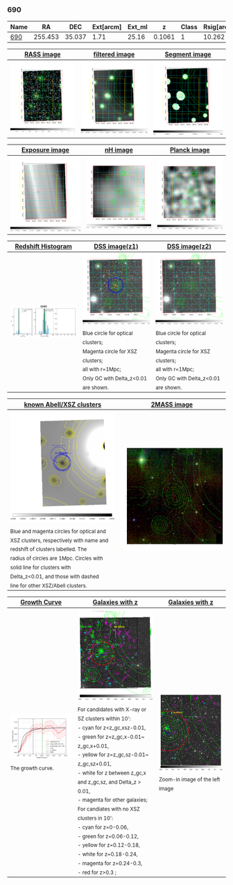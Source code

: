 <div STYLE="page-break-after: always;"></div>

### 690

|Name          |RA          |DEC      | Ext[arcm] | Ext_ml | z    | Class| Rsig[arcmin] | CRsig[c/s] | CR500[c/s] | R500[Mpc] |L500[erg/s]|F500[erg/s/cm^2]| M500[Msun]|Tx[keV]|beta|GC(XSZ,Delta_z<0.01)| GC(OPT,Delta_z<0.01)|GC|alias|
|--------------|------------|------------|---|---|-----------|--------|------|------|----|----|----|----|----|----|----|----|----|----|---|
|[690](script/690.md)     | 255.453       | 35.037       | 1.71    | 25.16   | 0.1061 | 1   | 10.262 |0.078 |0.074 |0.743 |4.078e+43 |1.417e-12 |1.290e+14 |2.589 |3.000 |-, |redMaPPer, |-, |t040|

|[RASS image](../image/690/690_img.pdf)|[filtered image](../image/690/690_fil.pdf)|[Segment image](../image/690/690_seg.pdf)|
|-------------------|--------------------|-------------------|
| <img src="../image/690/690_img.png" width="300">  | <img src="../image/690/690_fil.png" width="300">   | <img src="../image/690/690_seg.png" width="300">  |

|[Exposure image](../image/690/690_mex.pdf)| [nH image](../image/690/690_nh.pdf)| [Planck image](../image/690/690_p.pdf)|
|-------------------|--------------------|-------------------|
|<img src="../image/690/690_mex.png" width="300">   | <img src="../image/690/690_nh.png" width="300">    | <img src="../image/690/690_p.png" width="300"> |

|[Redshift Histogram](../image/690/690_zg.pdf) | [DSS image(z1)](../image/690/690_dss_z1.pdf)      |  [DSS image(z2)](../image/690/690_dss_z2.pdf)    |
|-------------------|--------------------|-------------------|
|<img src="../image/690/690_zg.png" width="300"> |<img src="../image/690/690_dss_z1.png" width="300"> <sub><br>Blue circle for optical clusters; <br>Magenta circle for XSZ clusters; <br>all with r=1Mpc; <br>Only GC with Delta_z<0.01 are shown. </sub>| <img src="../image/690/690_dss_z2.png" width="300"><sub><br>Blue circle for optical clusters; <br>Magenta circle for XSZ clusters; <br>all with r=1Mpc; <br>Only GC with Delta_z<0.01 are shown. </sub> |

|[known Abell/XSZ clusters](../image/690/690_m.pdf) | [2MASS image](../image/690/690_2mass.pdf)      |
|-------------------|-------------------|
|<img src=../image/690/690_m.png width="300"> <sub><br>Blue and magenta circles for optical and <br>XSZ clusters, respectively with name and <br>redshift of clusters labelled. The <br>radius of circles are 1Mpc. Circles with <br>solid line for clusters with <br>Delta_z<0.01, and those with dashed <br>line for other XSZ/Abell clusters.        </sub>|<img src="../image/690/690_2mass.png" width="300">  |

|[Growth Curve](../image/690/690_gca_all.png) |[Galaxies with z](../image/690/690_opt_ned.pdf) |[Galaxies with z](../image/690/690_opt_ned_zoom.pdf) |
|-------------------|-------------------|-------------------|
| <img src="../image/690/690_gca_all.png" width="300"> <sub><br>The growth curve.</sub>| <img src=../image/690/690_opt_ned.png width="300"> <br><sub> For candidates with X-ray or SZ clusters within 10': <br> - cyan for z<z_gc,xsz-0.01, <br> - green for z=z_gc,x-0.01~ z_gc,x+0.01, <br> - yellow for z=z_gc,sz-0.01~ z_gc,sz+0.01, <br> - white for z between z_gc,x and z_gc,sz, and Delta_z > 0.01, <br> - magenta for other galaxies; <br>For candiates with no XSZ clusters in 10': <br> - cyan for z=0-0.06, <br> - green for z=0.06-0.12, <br> - yellow for z=0.12-0.18, <br> - white for z=0.18-0.24, <br> - magenta for z=0.24-0.3, <br> - red for z>0.3 ;  </sub>|<img src=../image/690/690_opt_ned_zoom.png width="300">  <br><sub> Zoom-in image of the left image</sub>|




